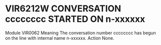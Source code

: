 # VIR6212W CONVERSATION cccccccc STARTED  ON n-xxxxxx
Module
    VIR0062
Meaning
    The conversation number cccccccc has begun on the line with internal name n-xxxxxx.
Action
    None.
